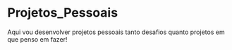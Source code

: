 # Projetos_Pessoais
Aqui vou desenvolver projetos pessoais tanto desafios quanto projetos em que penso em fazer!
